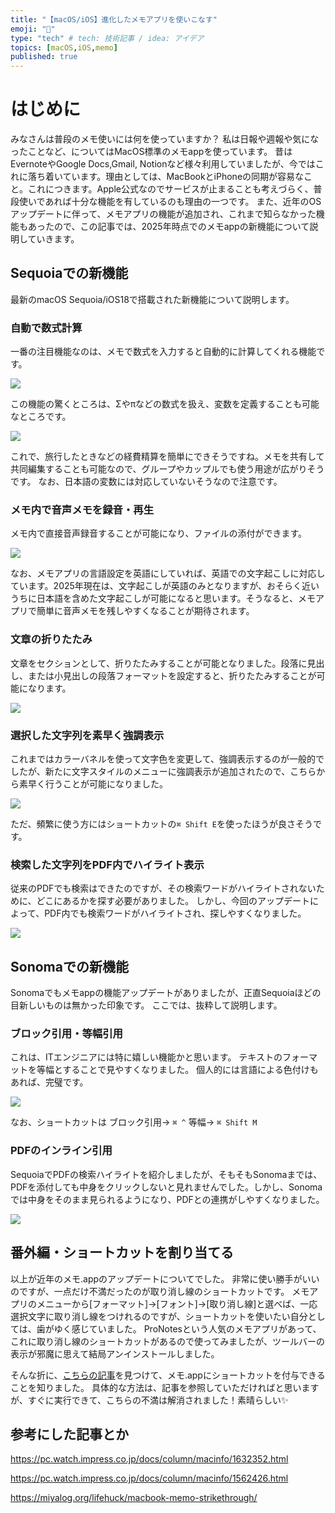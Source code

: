 ```yaml
---
title: "【macOS/iOS】進化したメモアプリを使いこなす"
emoji: "📝"
type: "tech" # tech: 技術記事 / idea: アイデア
topics: [macOS,iOS,memo]
published: true
---
```


# はじめに
みなさんは普段のメモ使いには何を使っていますか？
私は日報や週報や気になったことなど、についてはMacOS標準のメモappを使っています。
昔はEvernoteやGoogle Docs,Gmail, Notionなど様々利用していましたが、今ではこれに落ち着いています。理由としては、MacBookとiPhoneの同期が容易なこと。これにつきます。Apple公式なのでサービスが止まることも考えづらく、普段使いであれば十分な機能を有しているのも理由の一つです。
また、近年のOSアップデートに伴って、メモアプリの機能が追加され、これまで知らなかった機能もあったので、この記事では、2025年時点でのメモappの新機能について説明していきます。

## Sequoiaでの新機能
最新のmacOS Sequoia/iOS18で搭載された新機能について説明します。

### 自動で数式計算
一番の注目機能なのは、メモで数式を入力すると自動的に計算してくれる機能です。

![](/images/memo-app-features/a.gif)

この機能の驚くところは、Σやπなどの数式を扱え、変数を定義することも可能なところです。

![](/images/memo-app-features/b.gif)

これで、旅行したときなどの経費精算を簡単にできそうですね。メモを共有して共同編集することも可能なので、グループやカップルでも使う用途が広がりそうです。
なお、日本語の変数には対応していないそうなので注意です。

### メモ内で音声メモを録音・再生
メモ内で直接音声録音することが可能になり、ファイルの添付ができます。

![](/images/memo-app-features/c.gif)

なお、メモアプリの言語設定を英語にしていれば、英語での文字起こしに対応しています。2025年現在は、文字起こしが英語のみとなりますが、おそらく近いうちに日本語を含めた文字起こしが可能になると思います。そうなると、メモアプリで簡単に音声メモを残しやすくなることが期待されます。

### 文章の折りたたみ
文章をセクションとして、折りたたみすることが可能となりました。段落に見出し、または小見出しの段落フォーマットを設定すると、折りたたみすることが可能になります。


![](/images/memo-app-features/e.gif)

### 選択した文字列を素早く強調表示
これまではカラーバネルを使って文字色を変更して、強調表示するのが一般的でしたが、新たに文字スタイルのメニューに強調表示が追加されたので、こちらから素早く行うことが可能になりました。

![](/images/memo-app-features/f.gif)

ただ、頻繁に使う方にはショートカットの`⌘ Shift E`を使ったほうが良さそうです。

### 検索した文字列をPDF内でハイライト表示
従来のPDFでも検索はできたのですが、その検索ワードがハイライトされないために、どこにあるかを探す必要がありました。
しかし、今回のアップデートによって、PDF内でも検索ワードがハイライトされ、探しやすくなりました。

![](/images/memo-app-features/g.gif)

## Sonomaでの新機能
Sonomaでもメモappの機能アップデートがありましたが、正直Sequoiaほどの目新しいものは無かった印象です。
ここでは、抜粋して説明します。

### ブロック引用・等幅引用
これは、ITエンジニアには特に嬉しい機能かと思います。
テキストのフォーマットを等幅とすることで見やすくなりました。
個人的には言語による色付けもあれば、完璧です。

![](/images/memo-app-features/h.gif)

なお、ショートカットは
ブロック引用→ `⌘ ^`
等幅→ `⌘ Shift M`

### PDFのインライン引用
SequoiaでPDFの検索ハイライトを紹介しましたが、そもそもSonomaまでは、PDFを添付しても中身をクリックしないと見れませんでした。しかし、Sonomaでは中身をそのまま見られるようになり、PDFとの連携がしやすくなりました。

![](/images/memo-app-features/i.gif)

## 番外編・ショートカットを割り当てる
以上が近年のメモ.appのアップデートについてでした。
非常に使い勝手がいいのですが、一点だけ不満だったのが取り消し線のショートカットです。
メモアプリのメニューから[フォーマット]→[フォント]→[取り消し線]と選べば、一応選択文字に取り消し線をつけれるのですが、ショートカットを使いたい自分としては、歯がゆく感じていました。
ProNotesという人気のメモアプリがあって、これに取り消し線のショートカットがあるので使ってみましたが、ツールバーの表示が邪魔に思えて結局アンインストールしました。

そんな折に、[こちらの記事](https://miyalog.org/lifehuck/macbook-memo-strikethrough/)を見つけて、メモ.appにショートカットを付与できることを知りました。
具体的な方法は、記事を参照していただければと思いますが、すぐに実行できて、こちらの不満は解消されました！素晴らしい✨


## 参考にした記事とか
https://pc.watch.impress.co.jp/docs/column/macinfo/1632352.html

https://pc.watch.impress.co.jp/docs/column/macinfo/1562426.html

https://miyalog.org/lifehuck/macbook-memo-strikethrough/